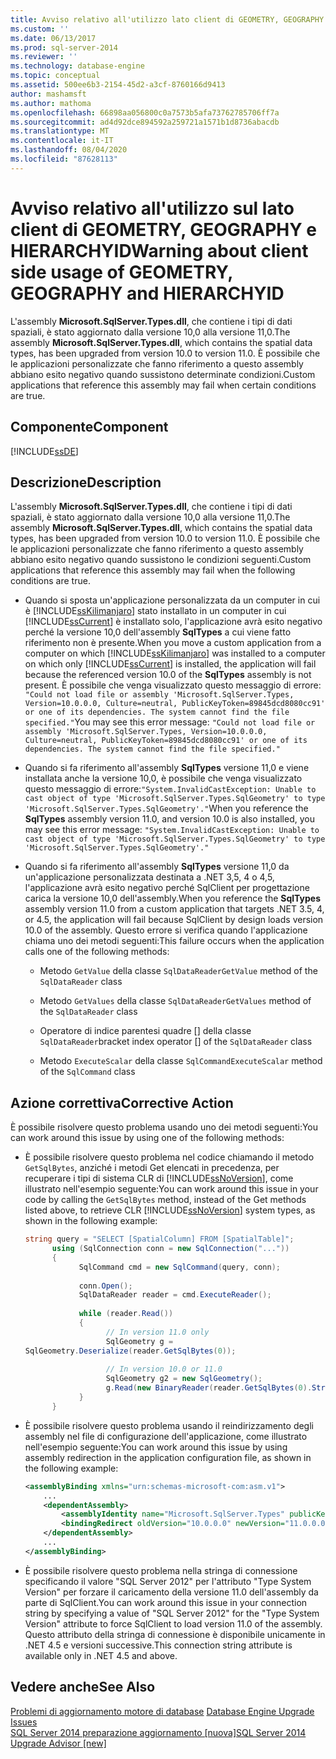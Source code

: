 ```yaml
---
title: Avviso relativo all'utilizzo lato client di GEOMETRY, GEOGRAPHY e HIERARCHYID | Microsoft Docs
ms.custom: ''
ms.date: 06/13/2017
ms.prod: sql-server-2014
ms.reviewer: ''
ms.technology: database-engine
ms.topic: conceptual
ms.assetid: 500ee6b3-2154-45d2-a3cf-8760166d9413
author: mashamsft
ms.author: mathoma
ms.openlocfilehash: 66898aa056800c0a7573b5afa73762785706ff7a
ms.sourcegitcommit: ad4d92dce894592a259721a1571b1d8736abacdb
ms.translationtype: MT
ms.contentlocale: it-IT
ms.lasthandoff: 08/04/2020
ms.locfileid: "87628113"
---
```

# <a name="warning-about-client-side-usage-of-geometry-geography-and-hierarchyid"></a><span data-ttu-id="a6e1d-102">Avviso relativo all'utilizzo sul lato client di GEOMETRY, GEOGRAPHY e HIERARCHYID</span><span class="sxs-lookup"><span data-stu-id="a6e1d-102">Warning about client side usage of GEOMETRY, GEOGRAPHY and HIERARCHYID</span></span>
  <span data-ttu-id="a6e1d-103">L'assembly **Microsoft.SqlServer.Types.dll**, che contiene i tipi di dati spaziali, è stato aggiornato dalla versione 10,0 alla versione 11,0.</span><span class="sxs-lookup"><span data-stu-id="a6e1d-103">The assembly **Microsoft.SqlServer.Types.dll**, which contains the spatial data types, has been upgraded from version 10.0 to version 11.0.</span></span> <span data-ttu-id="a6e1d-104">È possibile che le applicazioni personalizzate che fanno riferimento a questo assembly abbiano esito negativo quando sussistono determinate condizioni.</span><span class="sxs-lookup"><span data-stu-id="a6e1d-104">Custom applications that reference this assembly may fail when certain conditions are true.</span></span>  
  
## <a name="component"></a><span data-ttu-id="a6e1d-105">Componente</span><span class="sxs-lookup"><span data-stu-id="a6e1d-105">Component</span></span>  
 [!INCLUDE[ssDE](../../includes/ssde-md.md)]  
  
## <a name="description"></a><span data-ttu-id="a6e1d-106">Descrizione</span><span class="sxs-lookup"><span data-stu-id="a6e1d-106">Description</span></span>  
 <span data-ttu-id="a6e1d-107">L'assembly **Microsoft.SqlServer.Types.dll**, che contiene i tipi di dati spaziali, è stato aggiornato dalla versione 10,0 alla versione 11,0.</span><span class="sxs-lookup"><span data-stu-id="a6e1d-107">The assembly **Microsoft.SqlServer.Types.dll**, which contains the spatial data types, has been upgraded from version 10.0 to version 11.0.</span></span> <span data-ttu-id="a6e1d-108">È possibile che le applicazioni personalizzate che fanno riferimento a questo assembly abbiano esito negativo quando sussistono le condizioni seguenti.</span><span class="sxs-lookup"><span data-stu-id="a6e1d-108">Custom applications that reference this assembly may fail when the following conditions are true.</span></span>  
  
-   <span data-ttu-id="a6e1d-109">Quando si sposta un'applicazione personalizzata da un computer in cui è [!INCLUDE[ssKilimanjaro](../../includes/sskilimanjaro-md.md)] stato installato in un computer in cui [!INCLUDE[ssCurrent](../../includes/sscurrent-md.md)] è installato solo, l'applicazione avrà esito negativo perché la versione 10,0 dell'assembly **SqlTypes** a cui viene fatto riferimento non è presente.</span><span class="sxs-lookup"><span data-stu-id="a6e1d-109">When you move a custom application from a computer on which [!INCLUDE[ssKilimanjaro](../../includes/sskilimanjaro-md.md)] was installed to a computer on which only [!INCLUDE[ssCurrent](../../includes/sscurrent-md.md)] is installed, the application will fail because the referenced version 10.0 of the **SqlTypes** assembly is not present.</span></span> <span data-ttu-id="a6e1d-110">È possibile che venga visualizzato questo messaggio di errore: `"Could not load file or assembly 'Microsoft.SqlServer.Types, Version=10.0.0.0, Culture=neutral, PublicKeyToken=89845dcd8080cc91' or one of its dependencies. The system cannot find the file specified."`</span><span class="sxs-lookup"><span data-stu-id="a6e1d-110">You may see this error message: `"Could not load file or assembly 'Microsoft.SqlServer.Types, Version=10.0.0.0, Culture=neutral, PublicKeyToken=89845dcd8080cc91' or one of its dependencies. The system cannot find the file specified."`</span></span>  
  
-   <span data-ttu-id="a6e1d-111">Quando si fa riferimento all'assembly **SqlTypes** versione 11,0 e viene installata anche la versione 10,0, è possibile che venga visualizzato questo messaggio di errore:`"System.InvalidCastException: Unable to cast object of type 'Microsoft.SqlServer.Types.SqlGeometry' to type 'Microsoft.SqlServer.Types.SqlGeometry'."`</span><span class="sxs-lookup"><span data-stu-id="a6e1d-111">When you reference the **SqlTypes** assembly version 11.0, and version 10.0 is also installed, you may see this error message: `"System.InvalidCastException: Unable to cast object of type 'Microsoft.SqlServer.Types.SqlGeometry' to type 'Microsoft.SqlServer.Types.SqlGeometry'."`</span></span>  
  
-   <span data-ttu-id="a6e1d-112">Quando si fa riferimento all'assembly **SqlTypes** versione 11,0 da un'applicazione personalizzata destinata a .NET 3,5, 4 o 4,5, l'applicazione avrà esito negativo perché SqlClient per progettazione carica la versione 10,0 dell'assembly.</span><span class="sxs-lookup"><span data-stu-id="a6e1d-112">When you reference the **SqlTypes** assembly version 11.0 from a custom application that targets .NET 3.5, 4, or 4.5, the application will fail because SqlClient by design loads version 10.0 of the assembly.</span></span> <span data-ttu-id="a6e1d-113">Questo errore si verifica quando l'applicazione chiama uno dei metodi seguenti:</span><span class="sxs-lookup"><span data-stu-id="a6e1d-113">This failure occurs when the application calls one of the following methods:</span></span>  
  
    -   <span data-ttu-id="a6e1d-114">Metodo `GetValue` della classe `SqlDataReader`</span><span class="sxs-lookup"><span data-stu-id="a6e1d-114">`GetValue` method of the `SqlDataReader` class</span></span>  
  
    -   <span data-ttu-id="a6e1d-115">Metodo `GetValues` della classe `SqlDataReader`</span><span class="sxs-lookup"><span data-stu-id="a6e1d-115">`GetValues` method of the `SqlDataReader` class</span></span>  
  
    -   <span data-ttu-id="a6e1d-116">Operatore di indice parentesi quadre [] della classe `SqlDataReader`</span><span class="sxs-lookup"><span data-stu-id="a6e1d-116">bracket index operator [] of the `SqlDataReader` class</span></span>  
  
    -   <span data-ttu-id="a6e1d-117">Metodo `ExecuteScalar` della classe `SqlCommand`</span><span class="sxs-lookup"><span data-stu-id="a6e1d-117">`ExecuteScalar` method of the `SqlCommand` class</span></span>  
  
## <a name="corrective-action"></a><span data-ttu-id="a6e1d-118">Azione correttiva</span><span class="sxs-lookup"><span data-stu-id="a6e1d-118">Corrective Action</span></span>  
 <span data-ttu-id="a6e1d-119">È possibile risolvere questo problema usando uno dei metodi seguenti:</span><span class="sxs-lookup"><span data-stu-id="a6e1d-119">You can work around this issue by using one of the following methods:</span></span>  
  
-   <span data-ttu-id="a6e1d-120">È possibile risolvere questo problema nel codice chiamando il metodo `GetSqlBytes`, anziché i metodi Get elencati in precedenza, per recuperare i tipi di sistema CLR di [!INCLUDE[ssNoVersion](../../includes/ssnoversion-md.md)], come illustrato nell'esempio seguente:</span><span class="sxs-lookup"><span data-stu-id="a6e1d-120">You can work around this issue in your code by calling the `GetSqlBytes` method, instead of the Get methods listed above, to retrieve CLR [!INCLUDE[ssNoVersion](../../includes/ssnoversion-md.md)] system types, as shown in the following example:</span></span>  
  
    ```csharp  
    string query = "SELECT [SpatialColumn] FROM [SpatialTable]";  
          using (SqlConnection conn = new SqlConnection("..."))  
          {  
                SqlCommand cmd = new SqlCommand(query, conn);  
  
                conn.Open();  
                SqlDataReader reader = cmd.ExecuteReader();  
  
                while (reader.Read())  
                {  
                      // In version 11.0 only  
                      SqlGeometry g =   
    SqlGeometry.Deserialize(reader.GetSqlBytes(0));  
  
                      // In version 10.0 or 11.0  
                      SqlGeometry g2 = new SqlGeometry();  
                      g.Read(new BinaryReader(reader.GetSqlBytes(0).Stream));  
                }  
          }  
    ```  
  
-   <span data-ttu-id="a6e1d-121">È possibile risolvere questo problema usando il reindirizzamento degli assembly nel file di configurazione dell'applicazione, come illustrato nell'esempio seguente:</span><span class="sxs-lookup"><span data-stu-id="a6e1d-121">You can work around this issue by using assembly redirection in the application configuration file, as shown in the following example:</span></span>  
  
    ```xml  
    <assemblyBinding xmlns="urn:schemas-microsoft-com:asm.v1">  
        ...  
        <dependentAssembly>  
            <assemblyIdentity name="Microsoft.SqlServer.Types" publicKeyToken="89845dcd8080cc91" culture="neutral" />  
            <bindingRedirect oldVersion="10.0.0.0" newVersion="11.0.0.0" />  
        </dependentAssembly>  
        ...  
    </assemblyBinding>  
    ```  
  
-   <span data-ttu-id="a6e1d-122">È possibile risolvere questo problema nella stringa di connessione specificando il valore "SQL Server 2012" per l'attributo "Type System Version" per forzare il caricamento della versione 11.0 dell'assembly da parte di SqlClient.</span><span class="sxs-lookup"><span data-stu-id="a6e1d-122">You can work around this issue in your connection string by specifying a value of "SQL Server 2012" for the "Type System Version" attribute to force SqlClient to load version 11.0 of the assembly.</span></span> <span data-ttu-id="a6e1d-123">Questo attributo della stringa di connessione è disponibile unicamente in .NET 4.5 e versioni successive.</span><span class="sxs-lookup"><span data-stu-id="a6e1d-123">This connection string attribute is available only in .NET 4.5 and above.</span></span>  
  
## <a name="see-also"></a><span data-ttu-id="a6e1d-124">Vedere anche</span><span class="sxs-lookup"><span data-stu-id="a6e1d-124">See Also</span></span>  
 <span data-ttu-id="a6e1d-125">[Problemi di aggiornamento motore di database](../../../2014/sql-server/install/database-engine-upgrade-issues.md) </span><span class="sxs-lookup"><span data-stu-id="a6e1d-125">[Database Engine Upgrade Issues](../../../2014/sql-server/install/database-engine-upgrade-issues.md) </span></span>  
 [<span data-ttu-id="a6e1d-126">SQL Server 2014 preparazione aggiornamento &#91;nuova&#93;</span><span class="sxs-lookup"><span data-stu-id="a6e1d-126">SQL Server 2014 Upgrade Advisor &#91;new&#93;</span></span>](sql-server-2014-upgrade-advisor.md
)  
  
  
